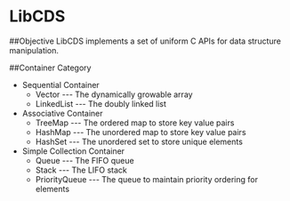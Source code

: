 LibCDS
=============

##Objective
LibCDS implements a set of uniform C APIs for data structure manipulation.

##Container Category
 - Sequential Container
   - Vector --- The dynamically growable array
   - LinkedList --- The doubly linked list
 - Associative Container
   - TreeMap --- The ordered map to store key value pairs
   - HashMap --- The unordered map to store key value pairs
   - HashSet --- The unordered set to store unique elements
 - Simple Collection Container
   - Queue --- The FIFO queue
   - Stack --- The LIFO stack
   - PriorityQueue --- The queue to maintain priority ordering for elements